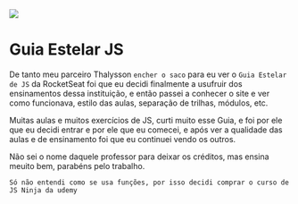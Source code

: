 <img src="https://github.com/franssa01/Courses/blob/main/Rocketseat/Guias%20estelares/05%20-%20Guia%20estelar%20JS/%26%20-%20Image/RocketSeatJS.jpeg">

# Guia Estelar JS


  De tanto meu parceiro Thalysson `encher o saco` para eu ver o `Guia Estelar de JS` da RocketSeat foi que eu decidi finalmente a usufruir dos ensinamentos dessa instituição, e então passei a conhecer o site e ver como funcionava, estilo das aulas, separação de trilhas, módulos, etc.
  <p>
  Muitas aulas e muitos exercícios de JS, curti muito esse Guia, e foi por ele que eu decidi entrar e por ele que eu comecei, e após ver a qualidade das aulas e de ensinamento foi que eu continuei vendo os outros.
  <p> Não sei o nome daquele professor para deixar os créditos, mas ensina meuito bem, parabéns pelo trabalho.</p>
  
 `Só não entendi como se usa funções, por isso decidi comprar o curso de JS Ninja da udemy`

